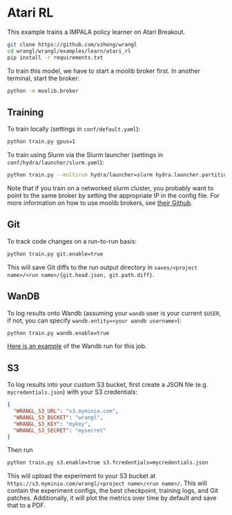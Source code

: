 # Atari RL

This example trains a IMPALA policy learner on Atari Breakout.

```bash
git clone https://github.com/vzhong/wrangl
cd wrangl/wrangl/examples/learn/atari_rl
pip install -r requirements.txt
```

To train this model, we have to start a moolib broker first.
In another terminal, start the broker:

```bash
python -m moolib.broker
```

## Training
To train locally (settings in `conf/default.yaml`):

```bash
python train.py gpus=1
```

To train using Slurm via the Slurm launcher (settings in `conf/hydra/launcher/slurm.yaml`):

```bash
python train.py --multirun hydra/launcher=slurm hydra.launcher.partition=<name of your partition>
```

Note that if you train on a networked slurm cluster, you probably want to point to the same broker by setting the appropriate IP in the config file.
For more information on how to use moolib brokers, see [their Github](https://github.com/facebookresearch/moolib).


## Git
To track code changes on a run-to-run basis:

```bash
python train.py git.enable=true
```

This will save Git diffs to the run output directory in `saves/<project name>/<run name>/{git.head.json, git.path.diff}`.


## WanDB
To log results onto Wandb (assuming your `wandb` user is your current `$USER`, if not, you can specify `wandb.entity=<your wandb username>`):

```bash
python train.py wandb.enable=true
```

[Here is an example](https://wandb.ai/vzhong/wrangl-examples-xor_clf) of the Wandb run for this job.

## S3
To log results into your custom S3 bucket, first create a JSON file (e.g. `mycredentials.json`) with your S3 credentials:

```json
{
  "WRANGL_S3_URL": "s3.myminio.com",
  "WRANGL_S3_BUCKET": "wrangl",
  "WRANGL_S3_KEY": "mykey",
  "WRANGL_S3_SECRET": "mysecret"
}
```

Then run

```bash
python train.py s3.enable=true s3.fcredentials=mycredentials.json
```

This will upload the experiment to your S3 bucket at `https://s3.myminio.com/wrangl/<project name>/<run name>/`.
This will contain the experiment configs, the best checkpoint, training logs, and Git patches.
Additionally, it will plot the metrics over time by default and save that to a PDF.
